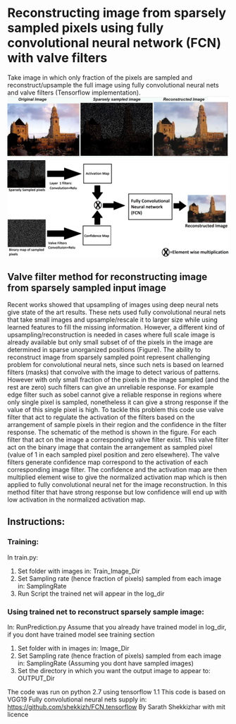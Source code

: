 # Reconstructing image from sparsely sampled pixels using fully convolutional neural network (FCN) with valve filters
Take image in which only fraction of the pixels are sampled and reconstruct/upsample the full image using fully convolutional neural nets and valve filters (Tensorflow implementation).
![](/Image1.png)  ![](/ValveFilterScheme.png)


## Valve filter method for reconstructing image from sparsely sampled input image 
Recent works showed that upsampling of images using deep neural nets give state of the art results. These nets used fully convolutional neural nets that take small images and upsample/rescale it  to larger size while using learned features to fill the missing information. 
However, a different kind of upsampling/reconstruction is needed in cases where full scale image is already available but only small subset of of the pixels in the image are determined in sparse unorganized positions (Figure). The ability to reconstruct image from sparsely sampled point represent challenging problem for convolutional neural nets, since such nets is based on learned filters (masks) that convolve with the image to detect various of patterns. However with only small fraction of the pixels in the image sampled (and the rest are zero) such filters can give an unreliable response. For example edge filter such as sobel cannot give a reliable response in regions where only single pixel is sampled, nonetheless it can give a strong response if the value of this single pixel is high. To tackle this problem this code use  valve filter that act to regulate the activation of the filters based on the arrangement of sample pixels in their region and the confidence in the filter response. The schematic of the method is shown in the figure. For each filter that act on the image a corresponding valve filter exist. This valve filter act on the binary image that  contain the arrangement as sampled pixel (value of 1 in each sampled pixel position  and zero elsewhere). The valve filters generate confidence map correspond to the activation of each corresponding image filter. The confidence and the activation map are then multiplied element wise to give the normalized activation map which is then applied to fully convolutional neural net for the image reconstruction.  In this method filter that have strong response but low confidence will end up with low activation in the normalized activation map.
## Instructions:
### Training: 
In train.py:
1) Set folder with  images in: Train_Image_Dir
2) Set Sampling rate (hence fraction of pixels) sampled from each image in: SamplingRate
3) Run Script the trained net will appear in the log_dir 
 
### Using trained net to reconstruct sparsely sample image:
In: RunPrediction.py
Assume that you already have trained model in log_dir, if you dont have trained model see training section
1) Set folder with in images in: Image_Dir
2) Set Sampling rate (hence fraction of pixels) sampled from each  image in: SamplingRate (Assuming you dont have sampled images)
3) Set the directory in which you want the output image to appear to: OUTPUT_Dir
 
 
The code was run on python 2.7 using tensorflow 1.1
This code is based on VGG19 Fully convolutional neural nets supply in: https://github.com/shekkizh/FCN.tensorflow
By Sarath Shekkizhar with mit licence


